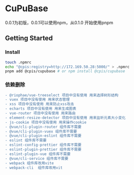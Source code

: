 # CuPuBase
0.0.1为初版，0.0.1可以使用npm，从0.1.0 开始使用pnpm
## Getting Started

### Install
```bash
touch .npmrc
echo "@cpis:registry=http://172.169.50.28:5000/" > .npmrc
pnpm add @cpis/cupubase # or npm install @cpis/cupubase
```
### 依赖删除
```diff
- @riophae/vue-treeselect 项目中没有使用 用来选择树形结构
- vuex 项目中没有使用 用来状态管理
- xss 项目中没有使用 用来防止xss攻击
- echarts 项目中没有使用 用来生成图表
- vue-router 项目中没有使用 用来路由
- element-resize-detector 项目中没有使用 用来监听元素大小变化
- js-cookie 项目中没有使用 用来操作cookie
- @vue/cli-plugin-router 组件库不需要
- @vue/cli-plugin-vuex 组件库不需要
- @vue/cli-plugin-eslint 组件库不需要
- eslint 组件库不需要
- eslint-config-prettier 组件库不需要
- eslint-plugin-prettier 组件库不需要
- eslint-plugin-vue 组件库不需要
- @vue/cli-service 组件库不需要
- webpack 组件库改用vite
- webpack-cli  组件库改用vit
```
